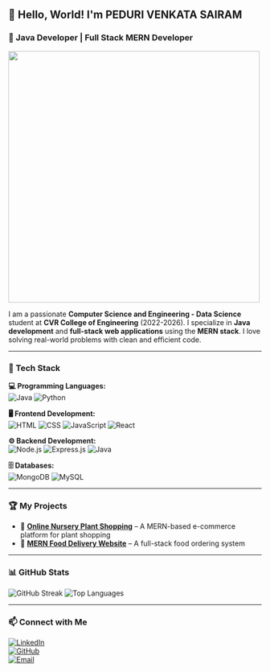 ## 👋 Hello, World! I'm PEDURI VENKATA SAIRAM

### 🚀 Java Developer | Full Stack MERN Developer
<img src="https://media.giphy.com/media/qgQUggAC3Pfv687qPC/giphy.gif" width="500"/>


I am a passionate **Computer Science and Engineering - Data Science** student at **CVR College of Engineering** (2022-2026). I specialize in **Java development** and **full-stack web applications** using the **MERN stack**. I love solving real-world problems with clean and efficient code.

---

### 🔧 Tech Stack

**💻 Programming Languages:**  
![Java](https://img.shields.io/badge/Java-007396?style=for-the-badge&logo=java&logoColor=white) ![Python](https://img.shields.io/badge/Python-3776AB?style=for-the-badge&logo=python&logoColor=white)

**🖥 Frontend Development:**  
![HTML](https://img.shields.io/badge/HTML5-E34F26?style=for-the-badge&logo=html5&logoColor=white) ![CSS](https://img.shields.io/badge/CSS3-1572B6?style=for-the-badge&logo=css3&logoColor=white) ![JavaScript](https://img.shields.io/badge/JavaScript-F7DF1E?style=for-the-badge&logo=javascript&logoColor=black) ![React](https://img.shields.io/badge/React-61DAFB?style=for-the-badge&logo=react&logoColor=black)

**⚙ Backend Development:**  
![Node.js](https://img.shields.io/badge/Node.js-43853D?style=for-the-badge&logo=node.js&logoColor=white) ![Express.js](https://img.shields.io/badge/Express.js-000000?style=for-the-badge&logo=express&logoColor=white) ![Java](https://img.shields.io/badge/SpringBoot-6DB33F?style=for-the-badge&logo=spring&logoColor=white)

**🗄️ Databases:**  
![MongoDB](https://img.shields.io/badge/MongoDB-47A248?style=for-the-badge&logo=mongodb&logoColor=white) ![MySQL](https://img.shields.io/badge/MySQL-4479A1?style=for-the-badge&logo=mysql&logoColor=white)

---

### 🏆 My Projects

- 🌱 **[Online Nursery Plant Shopping](#)** – A MERN-based e-commerce platform for plant shopping  
- 🍔 **[MERN Food Delivery Website](#)** – A full-stack food ordering system  

---

### 📊 GitHub Stats

![GitHub Streak](https://github-readme-stats.vercel.app/api?username=sairam-peduri&show_icons=true&theme=react&hide_border=true)
![Top Languages](https://github-readme-stats.vercel.app/api/top-langs/?username=sairam-peduri&layout=compact&theme=react)

---

### 📫 Connect with Me

[![LinkedIn](https://img.shields.io/badge/LinkedIn-0A66C2?style=for-the-badge&logo=linkedin&logoColor=white)](https://www.linkedin.com/in/peduri-venkata-sairam)  
[![GitHub](https://img.shields.io/badge/GitHub-181717?style=for-the-badge&logo=github&logoColor=white)](https://github.com/sairam-peduri)  
[![Email](https://img.shields.io/badge/Email-D14836?style=for-the-badge&logo=gmail&logoColor=white)](mailto:sairampeduri@gmail.com)
